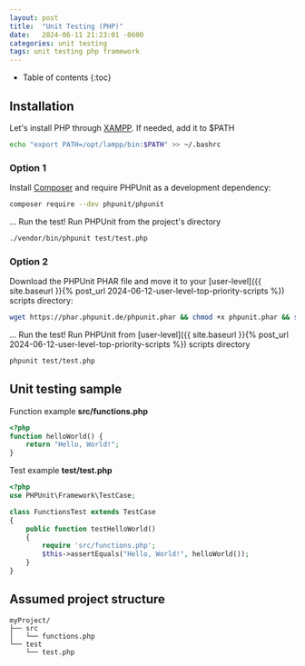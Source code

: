 ```yaml
---
layout: post
title:  "Unit Testing (PHP)"
date:   2024-06-11 21:23:01 -0600
categories: unit testing
tags: unit testing php framework
---
```

* Table of contents
{:toc}

## Installation

Let's install PHP through [XAMPP](https://www.apachefriends.org/es/download.html). If needed, add it to $PATH

```bash
echo "export PATH=/opt/lampp/bin:$PATH" >> ~/.bashrc
```

### Option 1

Install [Composer](https://getcomposer.org/download/) and require PHPUnit as a development dependency:

```bash
composer require --dev phpunit/phpunit
```
 ... Run the test! Run PHPUnit from the project's directory
```bash
./vendor/bin/phpunit test/test.php
```

### Option 2
 Download the PHPUnit PHAR file and move it to your [user-level]({{ site.baseurl }}{% post_url 2024-06-12-user-level-top-priority-scripts %}) scripts directory:
```bash
wget https://phar.phpunit.de/phpunit.phar && chmod +x phpunit.phar && sudo mv phpunit.phar ~/bin/phpunit
```
 ... Run the test! Run PHPUnit from [user-level]({{ site.baseurl }}{% post_url 2024-06-12-user-level-top-priority-scripts %}) scripts directory
```bash
phpunit test/test.php
```
## Unit testing sample
 Function example **src/functions.php**
```php
<?php
function helloWorld() {
    return "Hello, World!";
}
```
 Test example **test/test.php**
```php
<?php
use PHPUnit\Framework\TestCase;

class FunctionsTest extends TestCase
{
    public function testHelloWorld()
    {
        require 'src/functions.php';
        $this->assertEquals("Hello, World!", helloWorld());
    }
}
```

## Assumed project structure
```
myProject/
├── src
│   └── functions.php
└── test
    └── test.php
```
